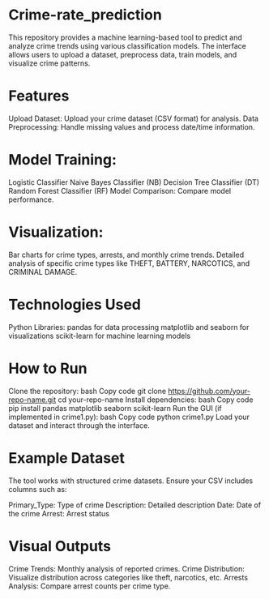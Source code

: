 # Crime-rate_prediction
This repository provides a machine learning-based tool to predict and analyze crime trends using various classification models. The interface allows users to upload a dataset, preprocess data, train models, and visualize crime patterns.

# Features
Upload Dataset: Upload your crime dataset (CSV format) for analysis.
Data Preprocessing: Handle missing values and process date/time information.
# Model Training:
Logistic Classifier
Naive Bayes Classifier (NB)
Decision Tree Classifier (DT)
Random Forest Classifier (RF)
Model Comparison: Compare model performance.
# Visualization:
Bar charts for crime types, arrests, and monthly crime trends.
Detailed analysis of specific crime types like THEFT, BATTERY, NARCOTICS, and CRIMINAL DAMAGE.
# Technologies Used
Python Libraries:
pandas for data processing
matplotlib and seaborn for visualizations
scikit-learn for machine learning models
# How to Run
Clone the repository:
bash
Copy code
git clone https://github.com/your-repo-name.git
cd your-repo-name
Install dependencies:
bash
Copy code
pip install pandas matplotlib seaborn scikit-learn
Run the GUI (if implemented in crime1.py):
bash
Copy code
python crime1.py
Load your dataset and interact through the interface.
# Example Dataset
The tool works with structured crime datasets. Ensure your CSV includes columns such as:

Primary_Type: Type of crime
Description: Detailed description
Date: Date of the crime
Arrest: Arrest status
# Visual Outputs
Crime Trends: Monthly analysis of reported crimes.
Crime Distribution: Visualize distribution across categories like theft, narcotics, etc.
Arrests Analysis: Compare arrest counts per crime type.


